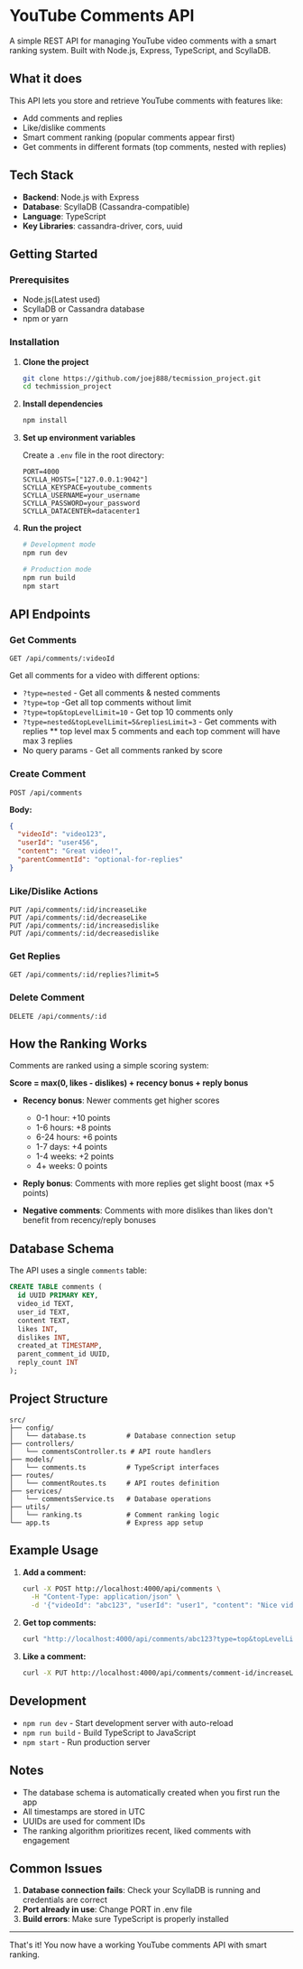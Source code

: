 # YouTube Comments API

A simple REST API for managing YouTube video comments with a smart ranking system. Built with Node.js, Express, TypeScript, and ScyllaDB.

## What it does

This API lets you store and retrieve YouTube comments with features like:
- Add comments and replies
- Like/dislike comments
- Smart comment ranking (popular comments appear first)
- Get comments in different formats (top comments, nested with replies)

## Tech Stack

- **Backend**: Node.js with Express
- **Database**: ScyllaDB (Cassandra-compatible)
- **Language**: TypeScript
- **Key Libraries**: cassandra-driver, cors, uuid

## Getting Started

### Prerequisites

- Node.js(Latest used)
- ScyllaDB or Cassandra database
- npm or yarn

### Installation

1. **Clone the project**
   ```bash
   git clone https://github.com/joej888/tecmission_project.git
   cd techmission_project
   ```

2. **Install dependencies**
   ```bash
   npm install
   ```

3. **Set up environment variables**
   
   Create a `.env` file in the root directory:
   ```env
   PORT=4000
   SCYLLA_HOSTS=["127.0.0.1:9042"]
   SCYLLA_KEYSPACE=youtube_comments
   SCYLLA_USERNAME=your_username
   SCYLLA_PASSWORD=your_password
   SCYLLA_DATACENTER=datacenter1
   ```

4. **Run the project**
   ```bash
   # Development mode
   npm run dev

   # Production mode
   npm run build
   npm start
   ```

## API Endpoints

### Get Comments
```http
GET /api/comments/:videoId
```
Get all comments for a video with different options:
- `?type=nested` - Get all comments & nested comments 
- `?type=top` -Get all top comments without limit
- `?type=top&topLevelLimit=10` - Get top 10 comments only
- `?type=nested&topLevelLimit=5&repliesLimit=3` - Get comments with replies ** top level max 5 comments and each top comment will have max 3 replies
- No query params - Get all comments ranked by score

### Create Comment
```http
POST /api/comments
```
**Body:**
```json
{
  "videoId": "video123",
  "userId": "user456",
  "content": "Great video!",
  "parentCommentId": "optional-for-replies"
}
```

### Like/Dislike Actions
```http
PUT /api/comments/:id/increaseLike
PUT /api/comments/:id/decreaseLike
PUT /api/comments/:id/increasedislike
PUT /api/comments/:id/decreasedislike
```

### Get Replies
```http
GET /api/comments/:id/replies?limit=5
```

### Delete Comment
```http
DELETE /api/comments/:id
```

## How the Ranking Works

Comments are ranked using a simple scoring system:

**Score = max(0, likes - dislikes) + recency bonus + reply bonus**

- **Recency bonus**: Newer comments get higher scores
  - 0-1 hour: +10 points
  - 1-6 hours: +8 points
  - 6-24 hours: +6 points
  - 1-7 days: +4 points
  - 1-4 weeks: +2 points
  - 4+ weeks: 0 points

- **Reply bonus**: Comments with more replies get slight boost (max +5 points)

- **Negative comments**: Comments with more dislikes than likes don't benefit from recency/reply bonuses

## Database Schema

The API uses a single `comments` table:

```sql
CREATE TABLE comments (
  id UUID PRIMARY KEY,
  video_id TEXT,
  user_id TEXT,
  content TEXT,
  likes INT,
  dislikes INT,
  created_at TIMESTAMP,
  parent_comment_id UUID,
  reply_count INT
);
```

## Project Structure

```
src/
├── config/
│   └── database.ts          # Database connection setup
├── controllers/
│   └── commentsController.ts # API route handlers
├── models/
│   └── comments.ts          # TypeScript interfaces
├── routes/
│   └── commentRoutes.ts     # API routes definition
├── services/
│   └── commentsService.ts   # Database operations
├── utils/
│   └── ranking.ts           # Comment ranking logic
└── app.ts                   # Express app setup
```

## Example Usage

1. **Add a comment:**
   ```bash
   curl -X POST http://localhost:4000/api/comments \
     -H "Content-Type: application/json" \
     -d '{"videoId": "abc123", "userId": "user1", "content": "Nice video!"}'
   ```

2. **Get top comments:**
   ```bash
   curl "http://localhost:4000/api/comments/abc123?type=top&topLevelLimit=5"
   ```

3. **Like a comment:**
   ```bash
   curl -X PUT http://localhost:4000/api/comments/comment-id/increaseLike
   ```

## Development

- `npm run dev` - Start development server with auto-reload
- `npm run build` - Build TypeScript to JavaScript
- `npm start` - Run production server

## Notes

- The database schema is automatically created when you first run the app
- All timestamps are stored in UTC
- UUIDs are used for comment IDs
- The ranking algorithm prioritizes recent, liked comments with engagement

## Common Issues

1. **Database connection fails**: Check your ScyllaDB is running and credentials are correct
2. **Port already in use**: Change PORT in .env file
3. **Build errors**: Make sure TypeScript is properly installed

---

That's it! You now have a working YouTube comments API with smart ranking.
